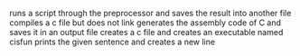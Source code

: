 runs a script through the preprocessor and saves the result into another file
compiles a c file but does not link
generates the assembly code of C and saves it in an output file
creates a c file and creates an executable named cisfun
prints the given sentence and creates a new line
   
